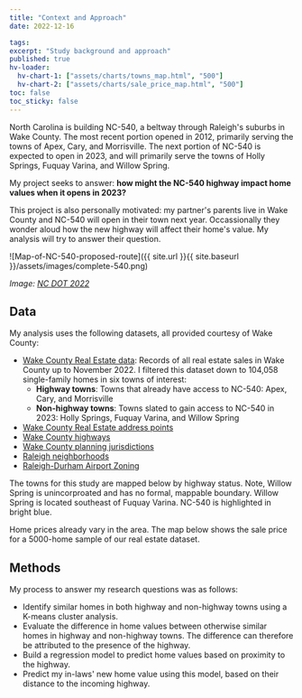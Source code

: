 ```yaml
---
title: "Context and Approach"
date: 2022-12-16

tags: 
excerpt: "Study background and approach"
published: true
hv-loader:
  hv-chart-1: ["assets/charts/towns_map.html", "500"]
  hv-chart-2: ["assets/charts/sale_price_map.html", "500"]
toc: false
toc_sticky: false
---
```


North Carolina is building NC-540, a beltway through Raleigh's suburbs in Wake County. The most recent portion opened in 2012, primarily serving the towns of Apex, Cary, and Morrisville. The next portion of NC-540 is expected to open in 2023, and will primarily serve the towns of Holly Springs, Fuquay Varina, and Willow Spring. 

My project seeks to answer: **how might the NC-540 highway impact home values when it opens in 2023?**

This project is also personally motivated: my partner's parents live in Wake County and NC-540 will open in their town next year. Occassionally they wonder aloud how the new highway will affect their home's value. My analysis will try to answer their question.

![Map-of-NC-540-proposed-route]({{ site.url }}{{ site.baseurl }}/assets/images/complete-540.png)

_Image: [NC DOT 2022](https://www.ncdot.gov/projects/complete-540/Pages/default.aspx)_

## Data
My analysis uses the following datasets, all provided courtesy of Wake County:

* [Wake County Real Estate data](https://www.wakegov.com/departments-government/tax-administration/data-files-statistics-and-reports/real-estate-property-data-files): Records of all real estate sales in Wake County up to November 2022. I filtered this dataset down to 104,058 single-family homes in six towns of interest: 
  -  **Highway towns**: Towns that already have access to NC-540: Apex, Cary, and Morrisville
  -  **Non-highway towns**: Towns slated to gain access to NC-540 in 2023: Holly Springs, Fuquay Varina, and Willow Spring
* [Wake County Real Estate address points](https://data-wake.opendata.arcgis.com/datasets/Wake::address-points/explore?location=35.699997%2C-78.556707%2C2.78)
* [Wake County highways](https://data-wake.opendata.arcgis.com/datasets/Wake::highways-in-wake-county-nc/explore?location=35.794198%2C-78.570954%2C3.54)
* [Wake County planning jurisdictions](https://data.wakegov.com/datasets/Wake::planning-jurisdictions/explore?location=35.771788%2C-78.601100%2C4.00)
* [Raleigh neighborhoods](https://data.wakegov.com/datasets/ral::raleigh-neighborhood-registry-3/explore?location=35.776186%2C-78.638248%2C9.43)
* [Raleigh-Durham Airport Zoning](https://data.wakegov.com/datasets/Wake::airport-zoning/explore?location=35.878029%2C-78.743845%2C5.61)

The towns for this study are mapped below by highway status. Note, Willow Spring is unincorproated and has no formal, mappable boundary. Willow Spring is located southeast of Fuquay Varina. NC-540 is highlighted in bright blue.

<div id = "hv-chart-1"></div>

Home prices already vary in the area. The map below shows the sale price for a 5000-home sample of our real estate dataset.

<div id = "hv-chart-2"></div>

## Methods
My process to answer my research questions was as follows:
* Identify similar homes in both highway and non-highway towns using a K-means cluster analysis.
* Evaluate the difference in home values between otherwise similar homes in highway and non-highway towns. The difference can therefore be attributed to the presence of the highway.
* Build a regression model to predict home values based on proximity to the highway.
* Predict my in-laws' new home value using this model, based on their distance to the incoming highway.
